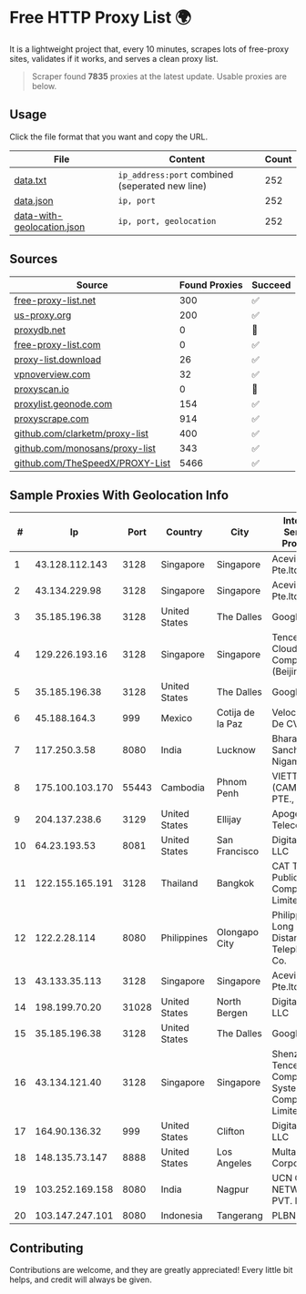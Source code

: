 
# Free HTTP Proxy List 🌍

It is a lightweight project that, every 10 minutes, scrapes lots of free-proxy sites, validates if it works, and serves a clean proxy list.


> Scraper found **7835** proxies at the latest update. Usable proxies are below.

## Usage

Click the file format that you want and copy the URL.


|File|Content|Count|
|----|-------|-----|
|[data.txt](https://raw.githubusercontent.com/themiralay/Proxy-List-World/master/data.txt)|`ip_address:port` combined (seperated new line)|252|
|[data.json](https://raw.githubusercontent.com/themiralay/Proxy-List-World/master/data.json)|`ip, port`|252|
|[data-with-geolocation.json](https://raw.githubusercontent.com/themiralay/Proxy-List-World/master/data-with-geolocation.json)|`ip, port, geolocation`|252|

## Sources

|Source|Found Proxies|Succeed|
|------|-------------|-------|
|[free-proxy-list.net](https://free-proxy-list.net)|300|✅|
|[us-proxy.org](https://www.us-proxy.org)|200|✅|
|[proxydb.net](http://proxydb.net)|0|🚫|
|[free-proxy-list.com](https://free-proxy-list.com/?page=&port=&type%5B%5D=http&type%5B%5D=https&up_time=0&search=Search)|0|✅|
|[proxy-list.download](https://www.proxy-list.download/HTTP)|26|✅|
|[vpnoverview.com](https://vpnoverview.com/privacy/anonymous-browsing/free-proxy-servers)|32|✅|
|[proxyscan.io](https://www.proxyscan.io)|0|🚫|
|[proxylist.geonode.com](https://proxylist.geonode.com/api/proxy-list?limit=300&page=1&sort_by=lastChecked&sort_type=desc&protocols=http,https)|154|✅|
|[proxyscrape.com](https://api.proxyscrape.com/v2/?request=displayproxies&protocol=http&timeout=10000&country=all&ssl=all&anonymity=all)|914|✅|
|[github.com/clarketm/proxy-list](https://raw.githubusercontent.com/clarketm/proxy-list/master/proxy-list-raw.txt)|400|✅|
|[github.com/monosans/proxy-list](https://raw.githubusercontent.com/monosans/proxy-list/main/proxies/http.txt)|343|✅|
|[github.com/TheSpeedX/PROXY-List](https://raw.githubusercontent.com/TheSpeedX/PROXY-List/master/http.txt)|5466|✅|


## Sample Proxies With Geolocation Info

|#|Ip|Port|Country|City|Internet Service Provider|
|-|--|----|-------|----|-------------------------|
|1|43.128.112.143|3128|Singapore|Singapore|Aceville Pte.ltd|
|2|43.134.229.98|3128|Singapore|Singapore|Aceville Pte.ltd|
|3|35.185.196.38|3128|United States|The Dalles|Google LLC|
|4|129.226.193.16|3128|Singapore|Singapore|Tencent Cloud Computing (Beijing) Co|
|5|35.185.196.38|3128|United States|The Dalles|Google LLC|
|6|45.188.164.3|999|Mexico|Cotija de la Paz|Velocom SA De CV|
|7|117.250.3.58|8080|India|Lucknow|Bharat Sanchar Nigam Ltd|
|8|175.100.103.170|55443|Cambodia|Phnom Penh|VIETTEL (CAMBODIA) PTE., LTD|
|9|204.137.238.6|3129|United States|Ellijay|Apogee Telecom Inc.|
|10|64.23.193.53|8081|United States|San Francisco|DigitalOcean, LLC|
|11|122.155.165.191|3128|Thailand|Bangkok|CAT Telecom Public Company Limited|
|12|122.2.28.114|8080|Philippines|Olongapo City|Philippine Long Distance Telephone Co.|
|13|43.133.35.113|3128|Singapore|Singapore|Aceville Pte.ltd|
|14|198.199.70.20|31028|United States|North Bergen|DigitalOcean, LLC|
|15|35.185.196.38|3128|United States|The Dalles|Google LLC|
|16|43.134.121.40|3128|Singapore|Singapore|Shenzhen Tencent Computer Systems Company Limited|
|17|164.90.136.32|999|United States|Clifton|DigitalOcean, LLC|
|18|148.135.73.147|8888|United States|Los Angeles|Multacom Corporation|
|19|103.252.169.158|8080|India|Nagpur|UCN CABLE NETWORK PVT. LTD|
|20|103.147.247.101|8080|Indonesia|Tangerang|PLBNET|



## Contributing

Contributions are welcome, and they are greatly appreciated! Every
little bit helps, and credit will always be given.

